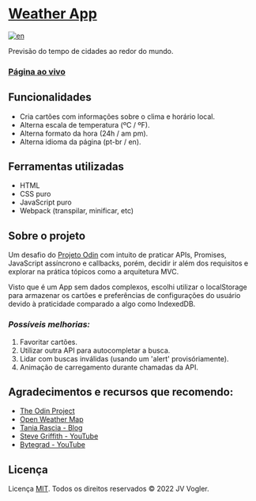 # [Weather App](https://jv-vogler.github.io/weather-app/) 

[![en](https://img.shields.io/badge/README%20in-english-red.svg)](../blob/main/README.en.md) 

Previsão do tempo de cidades ao redor do mundo.

### [**Página ao vivo**](https://jv-vogler.github.io/weather-app/)

## Funcionalidades
- Cria cartões com informações sobre o clima e horário local.
- Alterna escala de temperatura (ºC / ºF).
- Alterna formato da hora (24h / am pm).
- Alterna idioma da página (pt-br / en).

## Ferramentas utilizadas
- HTML
- CSS puro
- JavaScript puro
- Webpack (transpilar, minificar, etc)

## Sobre o projeto
Um desafio do [Projeto Odin](https://www.theodinproject.com/lessons/node-path-javascript-weather-app) com intuito de praticar APIs, Promises, JavaScript assíncrono e callbacks, porém, decidir ir além dos requisitos e explorar na prática tópicos como a arquitetura MVC.

Visto que é um App sem dados complexos, escolhi utilizar o localStorage para armazenar os cartões e preferências de configurações do usuário devido à praticidade comparado a algo como IndexedDB.

### *Possíveis melhorias:*
1. Favoritar cartões.
2. Utilizar outra API para autocompletar a busca.
3. Lidar com buscas inválidas (usando um 'alert' provisóriamente).
4. Animação de carregamento durante chamadas da API.

## Agradecimentos e recursos que recomendo:
- [The Odin Project](https://www.theodinproject.com/)
- [Open Weather Map](https://openweathermap.org/)
- [Tania Rascia - Blog](https://www.taniarascia.com/javascript-mvc-todo-app/)
- [Steve Griffith - YouTube](https://www.youtube.com/c/SteveGriffith-Prof3ssorSt3v3)
- [Bytegrad - YouTube](https://www.youtube.com/c/ByteGrad)

## Licença
Licença [MIT](https://choosealicense.com/licenses/mit/).
Todos os direitos reservados &copy; 2022 JV Vogler.
